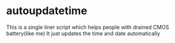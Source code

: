 # autoupdatetime
This is a single liner script which helps people with drained CMOS battery(like me) It just updates the time and date automatically
